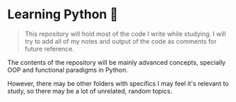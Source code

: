 # Learning Python 🐍

> This repository will hold most of the code I write while studying.
> I will try to add all of my notes and output of the code as comments for future reference.

The contents of the repository will be mainly advanced concepts, specially OOP and functional paradigms in Python.

However, there may be other folders with specifics I may feel it's relevant to study, so there may be a lot of unrelated, random topics.
